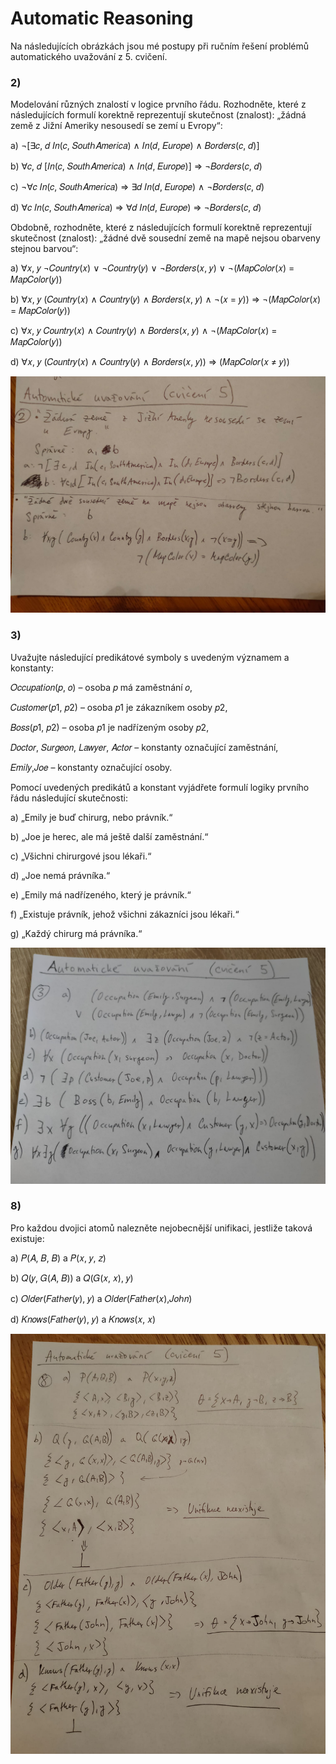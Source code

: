 # Automatic Reasoning

Na následujících obrázkách jsou mé postupy při ručním řešení problémů automatického uvažování z 5. cvičení.


### 2)

Modelování různých znalostí v logice prvního řádu. Rozhodněte, které z následujících
formulí korektně reprezentují skutečnost (znalost): „žádná země z Jižní Ameriky nesousedí se
zemí u Evropy“:

a) ¬[∃𝑐, 𝑑 𝐼𝑛(𝑐, 𝑆𝑜𝑢𝑡ℎ𝐴𝑚𝑒𝑟𝑖𝑐𝑎) ∧ 𝐼𝑛(𝑑, 𝐸𝑢𝑟𝑜𝑝𝑒) ∧ 𝐵𝑜𝑟𝑑𝑒𝑟𝑠(𝑐, 𝑑)]

b) ∀𝑐, 𝑑 [𝐼𝑛(𝑐, 𝑆𝑜𝑢𝑡ℎ𝐴𝑚𝑒𝑟𝑖𝑐𝑎) ∧ 𝐼𝑛(𝑑, 𝐸𝑢𝑟𝑜𝑝𝑒)] ⇒ ¬𝐵𝑜𝑟𝑑𝑒𝑟𝑠(𝑐, 𝑑)

c) ¬∀𝑐 𝐼𝑛(𝑐, 𝑆𝑜𝑢𝑡ℎ𝐴𝑚𝑒𝑟𝑖𝑐𝑎) ⇒ ∃𝑑 𝐼𝑛(𝑑, 𝐸𝑢𝑟𝑜𝑝𝑒) ∧ ¬𝐵𝑜𝑟𝑑𝑒𝑟𝑠(𝑐, 𝑑)

d) ∀𝑐 𝐼𝑛(𝑐, 𝑆𝑜𝑢𝑡ℎ𝐴𝑚𝑒𝑟𝑖𝑐𝑎) ⇒ ∀𝑑 𝐼𝑛(𝑑, 𝐸𝑢𝑟𝑜𝑝𝑒) ⇒ ¬𝐵𝑜𝑟𝑑𝑒𝑟𝑠(𝑐, 𝑑)

Obdobně, rozhodněte, které z následujících formulí korektně reprezentují skutečnost
(znalost): „žádné dvě sousední země na mapě nejsou obarveny stejnou barvou“:

a) ∀𝑥, 𝑦 ¬𝐶𝑜𝑢𝑛𝑡𝑟𝑦(𝑥) ∨ ¬𝐶𝑜𝑢𝑛𝑡𝑟𝑦(𝑦) ∨ ¬𝐵𝑜𝑟𝑑𝑒𝑟𝑠(𝑥, 𝑦) ∨
¬(𝑀𝑎𝑝𝐶𝑜𝑙𝑜𝑟(𝑥) = 𝑀𝑎𝑝𝐶𝑜𝑙𝑜𝑟(𝑦))

b) ∀𝑥, 𝑦 (𝐶𝑜𝑢𝑛𝑡𝑟𝑦(𝑥) ∧ 𝐶𝑜𝑢𝑛𝑡𝑟𝑦(𝑦) ∧ 𝐵𝑜𝑟𝑑𝑒𝑟𝑠(𝑥, 𝑦) ∧ ¬(𝑥 = 𝑦)) ⇒
¬(𝑀𝑎𝑝𝐶𝑜𝑙𝑜𝑟(𝑥) = 𝑀𝑎𝑝𝐶𝑜𝑙𝑜𝑟(𝑦))

c) ∀𝑥, 𝑦 𝐶𝑜𝑢𝑛𝑡𝑟𝑦(𝑥) ∧ 𝐶𝑜𝑢𝑛𝑡𝑟𝑦(𝑦) ∧ 𝐵𝑜𝑟𝑑𝑒𝑟𝑠(𝑥, 𝑦) ∧
¬(𝑀𝑎𝑝𝐶𝑜𝑙𝑜𝑟(𝑥) = 𝑀𝑎𝑝𝐶𝑜𝑙𝑜𝑟(𝑦))

d) ∀𝑥, 𝑦 (𝐶𝑜𝑢𝑛𝑡𝑟𝑦(𝑥) ∧ 𝐶𝑜𝑢𝑛𝑡𝑟𝑦(𝑦) ∧ 𝐵𝑜𝑟𝑑𝑒𝑟𝑠(𝑥, 𝑦)) ⇒
(𝑀𝑎𝑝𝐶𝑜𝑙𝑜𝑟(𝑥 ≠ 𝑦))


![alt text](./2_formalization.jpeg)

### 3)

Uvažujte následující predikátové symboly s uvedeným významem a konstanty:

𝑂𝑐𝑐𝑢𝑝𝑎𝑡𝑖𝑜𝑛(𝑝, 𝑜) – osoba 𝑝 má zaměstnání 𝑜,

𝐶𝑢𝑠𝑡𝑜𝑚𝑒𝑟(𝑝1, 𝑝2) – osoba 𝑝1 je zákazníkem osoby 𝑝2,

𝐵𝑜𝑠𝑠(𝑝1, 𝑝2) – osoba 𝑝1 je nadřízeným osoby 𝑝2,

𝐷𝑜𝑐𝑡𝑜𝑟, 𝑆𝑢𝑟𝑔𝑒𝑜𝑛, 𝐿𝑎𝑤𝑦𝑒𝑟, 𝐴𝑐𝑡𝑜𝑟 – konstanty označující zaměstnání,

𝐸𝑚𝑖𝑙𝑦,𝐽𝑜𝑒 – konstanty označující osoby.

Pomocí uvedených predikátů a konstant vyjádřete formulí logiky prvního řádu následující
skutečnosti:

a) „Emily je buď chirurg, nebo právník.“

b) „Joe je herec, ale má ještě další zaměstnání.“

c) „Všichni chirurgové jsou lékaři.“

d) „Joe nemá právníka.“

e) „Emily má nadřízeného, který je právník.“

f) „Existuje právník, jehož všichni zákazníci jsou lékaři.“

g) „Každý chirurg má právníka.“

![alt text](./3_formalization.jpeg)

### 8)

Pro každou dvojici atomů nalezněte nejobecnější unifikaci, jestliže taková existuje:

a) 𝑃(𝐴, 𝐵, 𝐵) a 𝑃(𝑥, 𝑦, 𝑧)

b) 𝑄(𝑦, 𝐺(𝐴, 𝐵)) a 𝑄(𝐺(𝑥, 𝑥), 𝑦)

c) 𝑂𝑙𝑑𝑒𝑟(𝐹𝑎𝑡ℎ𝑒𝑟(𝑦), 𝑦) a 𝑂𝑙𝑑𝑒𝑟(𝐹𝑎𝑡ℎ𝑒𝑟(𝑥),𝐽𝑜ℎ𝑛)

d) 𝐾𝑛𝑜𝑤𝑠(𝐹𝑎𝑡ℎ𝑒𝑟(𝑦), 𝑦) a 𝐾𝑛𝑜𝑤𝑠(𝑥, 𝑥)

![alt text](./8_unification.jpeg)

